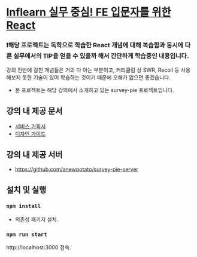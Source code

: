 # [Inflearn 실무 중심! FE 입문자를 위한 React](https://www.inflearn.com/course/%EB%A6%AC%EC%95%A1%ED%8A%B8-%EC%8B%A4%EB%AC%B4%EC%84%9C%EB%B9%84%EC%8A%A4-%EC%A0%9C%EC%9E%91%ED%95%98%EA%B8%B0/dashboard)

### ❗해당 프로젝트는 독학으로 학습한 React 개념에 대해 복습함과 동시에 다른 실무에서의 TIP을 얻을 수 있을까 해서 간단하게 학습중인 내용입니다.

강의 전반에 걸친 개념들은 거의 다 아는 부분이고, 커리큘럼 상 SWR, Recoil 등 사용해보지 못한 기술이 있어 학습하는 것이기 때문에 오해가 없으면 좋겠습니다.

- 본 프로젝트는 해당 강의에서 소개하고 있는 survey-pie 프로젝트입니다.

## 강의 내 제공 문서

- [서비스 기획서](./documents/SurveyPie%20서비스%20기획서.pdf)
- [디자인 가이드](./documents/SurveyPie%20디자인%20가이드.pdf)

## 강의 내 제공 서버

- https://github.com/anewpotato/survey-pie-server

## 설치 및 실행

### `npm install`

- 의존성 패키지 설치.

### `npm run start`

http://localhost:3000 접속.
